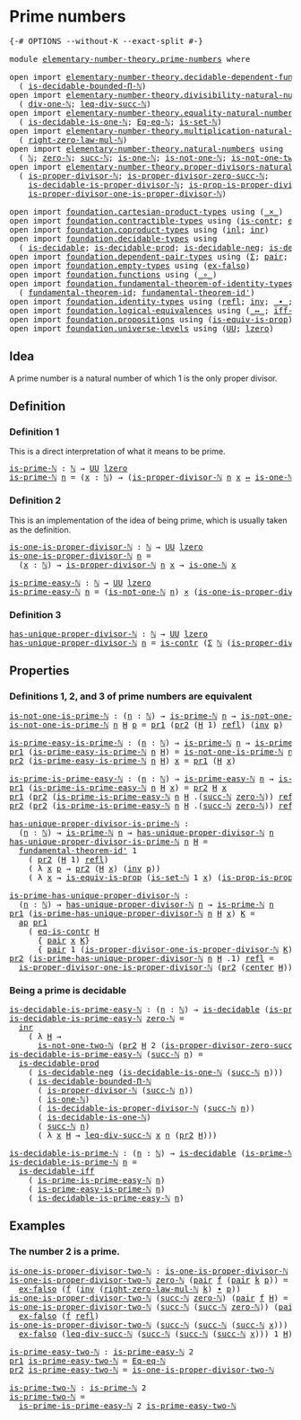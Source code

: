 # Prime numbers

<pre class="Agda"><a id="26" class="Symbol">{-#</a> <a id="30" class="Keyword">OPTIONS</a> <a id="38" class="Pragma">--without-K</a> <a id="50" class="Pragma">--exact-split</a> <a id="64" class="Symbol">#-}</a>

<a id="69" class="Keyword">module</a> <a id="76" href="elementary-number-theory.prime-numbers.html" class="Module">elementary-number-theory.prime-numbers</a> <a id="115" class="Keyword">where</a>

<a id="122" class="Keyword">open</a> <a id="127" class="Keyword">import</a> <a id="134" href="elementary-number-theory.decidable-dependent-function-types.html" class="Module">elementary-number-theory.decidable-dependent-function-types</a> <a id="194" class="Keyword">using</a>
  <a id="202" class="Symbol">(</a> <a id="204" href="elementary-number-theory.decidable-dependent-function-types.html#2229" class="Function">is-decidable-bounded-Π-ℕ</a><a id="228" class="Symbol">)</a>
<a id="230" class="Keyword">open</a> <a id="235" class="Keyword">import</a> <a id="242" href="elementary-number-theory.divisibility-natural-numbers.html" class="Module">elementary-number-theory.divisibility-natural-numbers</a> <a id="296" class="Keyword">using</a>
  <a id="304" class="Symbol">(</a> <a id="306" href="elementary-number-theory.divisibility-natural-numbers.html#2494" class="Function">div-one-ℕ</a><a id="315" class="Symbol">;</a> <a id="317" href="elementary-number-theory.divisibility-natural-numbers.html#7836" class="Function">leq-div-succ-ℕ</a><a id="331" class="Symbol">)</a>
<a id="333" class="Keyword">open</a> <a id="338" class="Keyword">import</a> <a id="345" href="elementary-number-theory.equality-natural-numbers.html" class="Module">elementary-number-theory.equality-natural-numbers</a> <a id="395" class="Keyword">using</a>
  <a id="403" class="Symbol">(</a> <a id="405" href="elementary-number-theory.equality-natural-numbers.html#3154" class="Function">is-decidable-is-one-ℕ</a><a id="426" class="Symbol">;</a> <a id="428" href="elementary-number-theory.equality-natural-numbers.html#1960" class="Function">Eq-eq-ℕ</a><a id="435" class="Symbol">;</a> <a id="437" href="elementary-number-theory.equality-natural-numbers.html#2180" class="Function">is-set-ℕ</a><a id="445" class="Symbol">)</a>
<a id="447" class="Keyword">open</a> <a id="452" class="Keyword">import</a> <a id="459" href="elementary-number-theory.multiplication-natural-numbers.html" class="Module">elementary-number-theory.multiplication-natural-numbers</a> <a id="515" class="Keyword">using</a>
  <a id="523" class="Symbol">(</a> <a id="525" href="elementary-number-theory.multiplication-natural-numbers.html#1733" class="Function">right-zero-law-mul-ℕ</a><a id="545" class="Symbol">)</a>
<a id="547" class="Keyword">open</a> <a id="552" class="Keyword">import</a> <a id="559" href="elementary-number-theory.natural-numbers.html" class="Module">elementary-number-theory.natural-numbers</a> <a id="600" class="Keyword">using</a>
  <a id="608" class="Symbol">(</a> <a id="610" href="elementary-number-theory.natural-numbers.html#1444" class="Datatype">ℕ</a><a id="611" class="Symbol">;</a> <a id="613" href="elementary-number-theory.natural-numbers.html#1465" class="InductiveConstructor">zero-ℕ</a><a id="619" class="Symbol">;</a> <a id="621" href="elementary-number-theory.natural-numbers.html#1478" class="InductiveConstructor">succ-ℕ</a><a id="627" class="Symbol">;</a> <a id="629" href="elementary-number-theory.natural-numbers.html#1988" class="Function">is-one-ℕ</a><a id="637" class="Symbol">;</a> <a id="639" href="elementary-number-theory.natural-numbers.html#2080" class="Function">is-not-one-ℕ</a><a id="651" class="Symbol">;</a> <a id="653" href="elementary-number-theory.natural-numbers.html#3695" class="Function">is-not-one-two-ℕ</a><a id="669" class="Symbol">)</a>
<a id="671" class="Keyword">open</a> <a id="676" class="Keyword">import</a> <a id="683" href="elementary-number-theory.proper-divisors-natural-numbers.html" class="Module">elementary-number-theory.proper-divisors-natural-numbers</a> <a id="740" class="Keyword">using</a>
  <a id="748" class="Symbol">(</a> <a id="750" href="elementary-number-theory.proper-divisors-natural-numbers.html#1474" class="Function">is-proper-divisor-ℕ</a><a id="769" class="Symbol">;</a> <a id="771" href="elementary-number-theory.proper-divisors-natural-numbers.html#1796" class="Function">is-proper-divisor-zero-succ-ℕ</a><a id="800" class="Symbol">;</a>
    <a id="806" href="elementary-number-theory.proper-divisors-natural-numbers.html#1563" class="Function">is-decidable-is-proper-divisor-ℕ</a><a id="838" class="Symbol">;</a> <a id="840" href="elementary-number-theory.proper-divisors-natural-numbers.html#2242" class="Function">is-prop-is-proper-divisor-ℕ</a><a id="867" class="Symbol">;</a>
    <a id="873" href="elementary-number-theory.proper-divisors-natural-numbers.html#2624" class="Function">is-proper-divisor-one-is-proper-divisor-ℕ</a><a id="914" class="Symbol">)</a>
    
<a id="921" class="Keyword">open</a> <a id="926" class="Keyword">import</a> <a id="933" href="foundation.cartesian-product-types.html" class="Module">foundation.cartesian-product-types</a> <a id="968" class="Keyword">using</a> <a id="974" class="Symbol">(</a><a id="975" href="foundation-core.cartesian-product-types.html#577" class="Function Operator">_×_</a><a id="978" class="Symbol">)</a>
<a id="980" class="Keyword">open</a> <a id="985" class="Keyword">import</a> <a id="992" href="foundation.contractible-types.html" class="Module">foundation.contractible-types</a> <a id="1022" class="Keyword">using</a> <a id="1028" class="Symbol">(</a><a id="1029" href="foundation-core.contractible-types.html#925" class="Function">is-contr</a><a id="1037" class="Symbol">;</a> <a id="1039" href="foundation-core.contractible-types.html#1232" class="Function">eq-is-contr</a><a id="1050" class="Symbol">;</a> <a id="1052" href="foundation-core.contractible-types.html#1018" class="Function">center</a><a id="1058" class="Symbol">)</a>
<a id="1060" class="Keyword">open</a> <a id="1065" class="Keyword">import</a> <a id="1072" href="foundation.coproduct-types.html" class="Module">foundation.coproduct-types</a> <a id="1099" class="Keyword">using</a> <a id="1105" class="Symbol">(</a><a id="1106" href="foundation.coproduct-types.html#1239" class="InductiveConstructor">inl</a><a id="1109" class="Symbol">;</a> <a id="1111" href="foundation.coproduct-types.html#1262" class="InductiveConstructor">inr</a><a id="1114" class="Symbol">)</a>
<a id="1116" class="Keyword">open</a> <a id="1121" class="Keyword">import</a> <a id="1128" href="foundation.decidable-types.html" class="Module">foundation.decidable-types</a> <a id="1155" class="Keyword">using</a>
  <a id="1163" class="Symbol">(</a> <a id="1165" href="foundation.decidable-types.html#1741" class="Function">is-decidable</a><a id="1177" class="Symbol">;</a> <a id="1179" href="foundation.decidable-types.html#3650" class="Function">is-decidable-prod</a><a id="1196" class="Symbol">;</a> <a id="1198" href="foundation.decidable-types.html#5067" class="Function">is-decidable-neg</a><a id="1214" class="Symbol">;</a> <a id="1216" href="foundation.decidable-types.html#5377" class="Function">is-decidable-iff</a><a id="1232" class="Symbol">)</a>
<a id="1234" class="Keyword">open</a> <a id="1239" class="Keyword">import</a> <a id="1246" href="foundation.dependent-pair-types.html" class="Module">foundation.dependent-pair-types</a> <a id="1278" class="Keyword">using</a> <a id="1284" class="Symbol">(</a><a id="1285" href="foundation-core.dependent-pair-types.html#502" class="Record">Σ</a><a id="1286" class="Symbol">;</a> <a id="1288" href="foundation-core.dependent-pair-types.html#575" class="InductiveConstructor">pair</a><a id="1292" class="Symbol">;</a> <a id="1294" href="foundation-core.dependent-pair-types.html#592" class="Field">pr1</a><a id="1297" class="Symbol">;</a> <a id="1299" href="foundation-core.dependent-pair-types.html#604" class="Field">pr2</a><a id="1302" class="Symbol">)</a>
<a id="1304" class="Keyword">open</a> <a id="1309" class="Keyword">import</a> <a id="1316" href="foundation.empty-types.html" class="Module">foundation.empty-types</a> <a id="1339" class="Keyword">using</a> <a id="1345" class="Symbol">(</a><a id="1346" href="foundation-core.empty-types.html#1147" class="Function">ex-falso</a><a id="1354" class="Symbol">)</a>
<a id="1356" class="Keyword">open</a> <a id="1361" class="Keyword">import</a> <a id="1368" href="foundation.functions.html" class="Module">foundation.functions</a> <a id="1389" class="Keyword">using</a> <a id="1395" class="Symbol">(</a><a id="1396" href="foundation-core.functions.html#407" class="Function Operator">_∘_</a><a id="1399" class="Symbol">)</a>
<a id="1401" class="Keyword">open</a> <a id="1406" class="Keyword">import</a> <a id="1413" href="foundation.fundamental-theorem-of-identity-types.html" class="Module">foundation.fundamental-theorem-of-identity-types</a> <a id="1462" class="Keyword">using</a>
  <a id="1470" class="Symbol">(</a> <a id="1472" href="foundation-core.fundamental-theorem-of-identity-types.html#1888" class="Function">fundamental-theorem-id</a><a id="1494" class="Symbol">;</a> <a id="1496" href="foundation-core.fundamental-theorem-of-identity-types.html#2160" class="Function">fundamental-theorem-id&#39;</a><a id="1519" class="Symbol">)</a>
<a id="1521" class="Keyword">open</a> <a id="1526" class="Keyword">import</a> <a id="1533" href="foundation.identity-types.html" class="Module">foundation.identity-types</a> <a id="1559" class="Keyword">using</a> <a id="1565" class="Symbol">(</a><a id="1566" href="foundation-core.identity-types.html#694" class="InductiveConstructor">refl</a><a id="1570" class="Symbol">;</a> <a id="1572" href="foundation-core.identity-types.html#1552" class="Function">inv</a><a id="1575" class="Symbol">;</a> <a id="1577" href="foundation-core.identity-types.html#1239" class="Function Operator">_∙_</a><a id="1580" class="Symbol">;</a> <a id="1582" href="foundation-core.identity-types.html#2853" class="Function">ap</a><a id="1584" class="Symbol">)</a>
<a id="1586" class="Keyword">open</a> <a id="1591" class="Keyword">import</a> <a id="1598" href="foundation.logical-equivalences.html" class="Module">foundation.logical-equivalences</a> <a id="1630" class="Keyword">using</a> <a id="1636" class="Symbol">(</a><a id="1637" href="foundation-core.logical-equivalences.html#886" class="Function Operator">_↔_</a><a id="1640" class="Symbol">;</a> <a id="1642" href="foundation-core.logical-equivalences.html#1814" class="Function">iff-equiv</a><a id="1651" class="Symbol">)</a>
<a id="1653" class="Keyword">open</a> <a id="1658" class="Keyword">import</a> <a id="1665" href="foundation.propositions.html" class="Module">foundation.propositions</a> <a id="1689" class="Keyword">using</a> <a id="1695" class="Symbol">(</a><a id="1696" href="foundation-core.propositions.html#3624" class="Function">is-equiv-is-prop</a><a id="1712" class="Symbol">)</a>
<a id="1714" class="Keyword">open</a> <a id="1719" class="Keyword">import</a> <a id="1726" href="foundation.universe-levels.html" class="Module">foundation.universe-levels</a> <a id="1753" class="Keyword">using</a> <a id="1759" class="Symbol">(</a><a id="1760" href="foundation-core.universe-levels.html#222" class="Primitive">UU</a><a id="1762" class="Symbol">;</a> <a id="1764" href="Agda.Primitive.html#764" class="Primitive">lzero</a><a id="1769" class="Symbol">)</a>
</pre>
## Idea

A prime number is a natural number of which 1 is the only proper divisor.

## Definition

### Definition 1

This is a direct interpretation of what it means to be prime.

<pre class="Agda"><a id="is-prime-ℕ"></a><a id="1964" href="elementary-number-theory.prime-numbers.html#1964" class="Function">is-prime-ℕ</a> <a id="1975" class="Symbol">:</a> <a id="1977" href="elementary-number-theory.natural-numbers.html#1444" class="Datatype">ℕ</a> <a id="1979" class="Symbol">→</a> <a id="1981" href="foundation-core.universe-levels.html#222" class="Primitive">UU</a> <a id="1984" href="Agda.Primitive.html#764" class="Primitive">lzero</a>
<a id="1990" href="elementary-number-theory.prime-numbers.html#1964" class="Function">is-prime-ℕ</a> <a id="2001" href="elementary-number-theory.prime-numbers.html#2001" class="Bound">n</a> <a id="2003" class="Symbol">=</a> <a id="2005" class="Symbol">(</a><a id="2006" href="elementary-number-theory.prime-numbers.html#2006" class="Bound">x</a> <a id="2008" class="Symbol">:</a> <a id="2010" href="elementary-number-theory.natural-numbers.html#1444" class="Datatype">ℕ</a><a id="2011" class="Symbol">)</a> <a id="2013" class="Symbol">→</a> <a id="2015" class="Symbol">(</a><a id="2016" href="elementary-number-theory.proper-divisors-natural-numbers.html#1474" class="Function">is-proper-divisor-ℕ</a> <a id="2036" href="elementary-number-theory.prime-numbers.html#2001" class="Bound">n</a> <a id="2038" href="elementary-number-theory.prime-numbers.html#2006" class="Bound">x</a> <a id="2040" href="foundation-core.logical-equivalences.html#886" class="Function Operator">↔</a> <a id="2042" href="elementary-number-theory.natural-numbers.html#1988" class="Function">is-one-ℕ</a> <a id="2051" href="elementary-number-theory.prime-numbers.html#2006" class="Bound">x</a><a id="2052" class="Symbol">)</a>
</pre>
### Definition 2

This is an implementation of the idea of being prime, which is usually taken as the definition.

<pre class="Agda"><a id="is-one-is-proper-divisor-ℕ"></a><a id="2182" href="elementary-number-theory.prime-numbers.html#2182" class="Function">is-one-is-proper-divisor-ℕ</a> <a id="2209" class="Symbol">:</a> <a id="2211" href="elementary-number-theory.natural-numbers.html#1444" class="Datatype">ℕ</a> <a id="2213" class="Symbol">→</a> <a id="2215" href="foundation-core.universe-levels.html#222" class="Primitive">UU</a> <a id="2218" href="Agda.Primitive.html#764" class="Primitive">lzero</a>
<a id="2224" href="elementary-number-theory.prime-numbers.html#2182" class="Function">is-one-is-proper-divisor-ℕ</a> <a id="2251" href="elementary-number-theory.prime-numbers.html#2251" class="Bound">n</a> <a id="2253" class="Symbol">=</a>
  <a id="2257" class="Symbol">(</a><a id="2258" href="elementary-number-theory.prime-numbers.html#2258" class="Bound">x</a> <a id="2260" class="Symbol">:</a> <a id="2262" href="elementary-number-theory.natural-numbers.html#1444" class="Datatype">ℕ</a><a id="2263" class="Symbol">)</a> <a id="2265" class="Symbol">→</a> <a id="2267" href="elementary-number-theory.proper-divisors-natural-numbers.html#1474" class="Function">is-proper-divisor-ℕ</a> <a id="2287" href="elementary-number-theory.prime-numbers.html#2251" class="Bound">n</a> <a id="2289" href="elementary-number-theory.prime-numbers.html#2258" class="Bound">x</a> <a id="2291" class="Symbol">→</a> <a id="2293" href="elementary-number-theory.natural-numbers.html#1988" class="Function">is-one-ℕ</a> <a id="2302" href="elementary-number-theory.prime-numbers.html#2258" class="Bound">x</a>

<a id="is-prime-easy-ℕ"></a><a id="2305" href="elementary-number-theory.prime-numbers.html#2305" class="Function">is-prime-easy-ℕ</a> <a id="2321" class="Symbol">:</a> <a id="2323" href="elementary-number-theory.natural-numbers.html#1444" class="Datatype">ℕ</a> <a id="2325" class="Symbol">→</a> <a id="2327" href="foundation-core.universe-levels.html#222" class="Primitive">UU</a> <a id="2330" href="Agda.Primitive.html#764" class="Primitive">lzero</a>
<a id="2336" href="elementary-number-theory.prime-numbers.html#2305" class="Function">is-prime-easy-ℕ</a> <a id="2352" href="elementary-number-theory.prime-numbers.html#2352" class="Bound">n</a> <a id="2354" class="Symbol">=</a> <a id="2356" class="Symbol">(</a><a id="2357" href="elementary-number-theory.natural-numbers.html#2080" class="Function">is-not-one-ℕ</a> <a id="2370" href="elementary-number-theory.prime-numbers.html#2352" class="Bound">n</a><a id="2371" class="Symbol">)</a> <a id="2373" href="foundation-core.cartesian-product-types.html#577" class="Function Operator">×</a> <a id="2375" class="Symbol">(</a><a id="2376" href="elementary-number-theory.prime-numbers.html#2182" class="Function">is-one-is-proper-divisor-ℕ</a> <a id="2403" href="elementary-number-theory.prime-numbers.html#2352" class="Bound">n</a><a id="2404" class="Symbol">)</a>
</pre>
### Definition 3

<pre class="Agda"><a id="has-unique-proper-divisor-ℕ"></a><a id="2437" href="elementary-number-theory.prime-numbers.html#2437" class="Function">has-unique-proper-divisor-ℕ</a> <a id="2465" class="Symbol">:</a> <a id="2467" href="elementary-number-theory.natural-numbers.html#1444" class="Datatype">ℕ</a> <a id="2469" class="Symbol">→</a> <a id="2471" href="foundation-core.universe-levels.html#222" class="Primitive">UU</a> <a id="2474" href="Agda.Primitive.html#764" class="Primitive">lzero</a>
<a id="2480" href="elementary-number-theory.prime-numbers.html#2437" class="Function">has-unique-proper-divisor-ℕ</a> <a id="2508" href="elementary-number-theory.prime-numbers.html#2508" class="Bound">n</a> <a id="2510" class="Symbol">=</a> <a id="2512" href="foundation-core.contractible-types.html#925" class="Function">is-contr</a> <a id="2521" class="Symbol">(</a><a id="2522" href="foundation-core.dependent-pair-types.html#502" class="Record">Σ</a> <a id="2524" href="elementary-number-theory.natural-numbers.html#1444" class="Datatype">ℕ</a> <a id="2526" class="Symbol">(</a><a id="2527" href="elementary-number-theory.proper-divisors-natural-numbers.html#1474" class="Function">is-proper-divisor-ℕ</a> <a id="2547" href="elementary-number-theory.prime-numbers.html#2508" class="Bound">n</a><a id="2548" class="Symbol">))</a>
</pre>
## Properties

### Definitions 1, 2, and 3 of prime numbers are equivalent

<pre class="Agda"><a id="is-not-one-is-prime-ℕ"></a><a id="2640" href="elementary-number-theory.prime-numbers.html#2640" class="Function">is-not-one-is-prime-ℕ</a> <a id="2662" class="Symbol">:</a> <a id="2664" class="Symbol">(</a><a id="2665" href="elementary-number-theory.prime-numbers.html#2665" class="Bound">n</a> <a id="2667" class="Symbol">:</a> <a id="2669" href="elementary-number-theory.natural-numbers.html#1444" class="Datatype">ℕ</a><a id="2670" class="Symbol">)</a> <a id="2672" class="Symbol">→</a> <a id="2674" href="elementary-number-theory.prime-numbers.html#1964" class="Function">is-prime-ℕ</a> <a id="2685" href="elementary-number-theory.prime-numbers.html#2665" class="Bound">n</a> <a id="2687" class="Symbol">→</a> <a id="2689" href="elementary-number-theory.natural-numbers.html#2080" class="Function">is-not-one-ℕ</a> <a id="2702" href="elementary-number-theory.prime-numbers.html#2665" class="Bound">n</a>
<a id="2704" href="elementary-number-theory.prime-numbers.html#2640" class="Function">is-not-one-is-prime-ℕ</a> <a id="2726" href="elementary-number-theory.prime-numbers.html#2726" class="Bound">n</a> <a id="2728" href="elementary-number-theory.prime-numbers.html#2728" class="Bound">H</a> <a id="2730" href="elementary-number-theory.prime-numbers.html#2730" class="Bound">p</a> <a id="2732" class="Symbol">=</a> <a id="2734" href="foundation-core.dependent-pair-types.html#592" class="Field">pr1</a> <a id="2738" class="Symbol">(</a><a id="2739" href="foundation-core.dependent-pair-types.html#604" class="Field">pr2</a> <a id="2743" class="Symbol">(</a><a id="2744" href="elementary-number-theory.prime-numbers.html#2728" class="Bound">H</a> <a id="2746" class="Number">1</a><a id="2747" class="Symbol">)</a> <a id="2749" href="foundation-core.identity-types.html#694" class="InductiveConstructor">refl</a><a id="2753" class="Symbol">)</a> <a id="2755" class="Symbol">(</a><a id="2756" href="foundation-core.identity-types.html#1552" class="Function">inv</a> <a id="2760" href="elementary-number-theory.prime-numbers.html#2730" class="Bound">p</a><a id="2761" class="Symbol">)</a>

<a id="is-prime-easy-is-prime-ℕ"></a><a id="2764" href="elementary-number-theory.prime-numbers.html#2764" class="Function">is-prime-easy-is-prime-ℕ</a> <a id="2789" class="Symbol">:</a> <a id="2791" class="Symbol">(</a><a id="2792" href="elementary-number-theory.prime-numbers.html#2792" class="Bound">n</a> <a id="2794" class="Symbol">:</a> <a id="2796" href="elementary-number-theory.natural-numbers.html#1444" class="Datatype">ℕ</a><a id="2797" class="Symbol">)</a> <a id="2799" class="Symbol">→</a> <a id="2801" href="elementary-number-theory.prime-numbers.html#1964" class="Function">is-prime-ℕ</a> <a id="2812" href="elementary-number-theory.prime-numbers.html#2792" class="Bound">n</a> <a id="2814" class="Symbol">→</a> <a id="2816" href="elementary-number-theory.prime-numbers.html#2305" class="Function">is-prime-easy-ℕ</a> <a id="2832" href="elementary-number-theory.prime-numbers.html#2792" class="Bound">n</a>
<a id="2834" href="foundation-core.dependent-pair-types.html#592" class="Field">pr1</a> <a id="2838" class="Symbol">(</a><a id="2839" href="elementary-number-theory.prime-numbers.html#2764" class="Function">is-prime-easy-is-prime-ℕ</a> <a id="2864" href="elementary-number-theory.prime-numbers.html#2864" class="Bound">n</a> <a id="2866" href="elementary-number-theory.prime-numbers.html#2866" class="Bound">H</a><a id="2867" class="Symbol">)</a> <a id="2869" class="Symbol">=</a> <a id="2871" href="elementary-number-theory.prime-numbers.html#2640" class="Function">is-not-one-is-prime-ℕ</a> <a id="2893" href="elementary-number-theory.prime-numbers.html#2864" class="Bound">n</a> <a id="2895" href="elementary-number-theory.prime-numbers.html#2866" class="Bound">H</a>
<a id="2897" href="foundation-core.dependent-pair-types.html#604" class="Field">pr2</a> <a id="2901" class="Symbol">(</a><a id="2902" href="elementary-number-theory.prime-numbers.html#2764" class="Function">is-prime-easy-is-prime-ℕ</a> <a id="2927" href="elementary-number-theory.prime-numbers.html#2927" class="Bound">n</a> <a id="2929" href="elementary-number-theory.prime-numbers.html#2929" class="Bound">H</a><a id="2930" class="Symbol">)</a> <a id="2932" href="elementary-number-theory.prime-numbers.html#2932" class="Bound">x</a> <a id="2934" class="Symbol">=</a> <a id="2936" href="foundation-core.dependent-pair-types.html#592" class="Field">pr1</a> <a id="2940" class="Symbol">(</a><a id="2941" href="elementary-number-theory.prime-numbers.html#2929" class="Bound">H</a> <a id="2943" href="elementary-number-theory.prime-numbers.html#2932" class="Bound">x</a><a id="2944" class="Symbol">)</a>

<a id="is-prime-is-prime-easy-ℕ"></a><a id="2947" href="elementary-number-theory.prime-numbers.html#2947" class="Function">is-prime-is-prime-easy-ℕ</a> <a id="2972" class="Symbol">:</a> <a id="2974" class="Symbol">(</a><a id="2975" href="elementary-number-theory.prime-numbers.html#2975" class="Bound">n</a> <a id="2977" class="Symbol">:</a> <a id="2979" href="elementary-number-theory.natural-numbers.html#1444" class="Datatype">ℕ</a><a id="2980" class="Symbol">)</a> <a id="2982" class="Symbol">→</a> <a id="2984" href="elementary-number-theory.prime-numbers.html#2305" class="Function">is-prime-easy-ℕ</a> <a id="3000" href="elementary-number-theory.prime-numbers.html#2975" class="Bound">n</a> <a id="3002" class="Symbol">→</a> <a id="3004" href="elementary-number-theory.prime-numbers.html#1964" class="Function">is-prime-ℕ</a> <a id="3015" href="elementary-number-theory.prime-numbers.html#2975" class="Bound">n</a>
<a id="3017" href="foundation-core.dependent-pair-types.html#592" class="Field">pr1</a> <a id="3021" class="Symbol">(</a><a id="3022" href="elementary-number-theory.prime-numbers.html#2947" class="Function">is-prime-is-prime-easy-ℕ</a> <a id="3047" href="elementary-number-theory.prime-numbers.html#3047" class="Bound">n</a> <a id="3049" href="elementary-number-theory.prime-numbers.html#3049" class="Bound">H</a> <a id="3051" href="elementary-number-theory.prime-numbers.html#3051" class="Bound">x</a><a id="3052" class="Symbol">)</a> <a id="3054" class="Symbol">=</a> <a id="3056" href="foundation-core.dependent-pair-types.html#604" class="Field">pr2</a> <a id="3060" href="elementary-number-theory.prime-numbers.html#3049" class="Bound">H</a> <a id="3062" href="elementary-number-theory.prime-numbers.html#3051" class="Bound">x</a>
<a id="3064" href="foundation-core.dependent-pair-types.html#592" class="Field">pr1</a> <a id="3068" class="Symbol">(</a><a id="3069" href="foundation-core.dependent-pair-types.html#604" class="Field">pr2</a> <a id="3073" class="Symbol">(</a><a id="3074" href="elementary-number-theory.prime-numbers.html#2947" class="Function">is-prime-is-prime-easy-ℕ</a> <a id="3099" href="elementary-number-theory.prime-numbers.html#3099" class="Bound">n</a> <a id="3101" href="elementary-number-theory.prime-numbers.html#3101" class="Bound">H</a> <a id="3103" class="DottedPattern Symbol">.(</a><a id="3105" href="elementary-number-theory.natural-numbers.html#1478" class="DottedPattern InductiveConstructor">succ-ℕ</a> <a id="3112" href="elementary-number-theory.natural-numbers.html#1465" class="DottedPattern InductiveConstructor">zero-ℕ</a><a id="3118" class="DottedPattern Symbol">)</a><a id="3119" class="Symbol">)</a> <a id="3121" href="foundation-core.identity-types.html#694" class="InductiveConstructor">refl</a><a id="3125" class="Symbol">)</a> <a id="3127" href="elementary-number-theory.prime-numbers.html#3127" class="Bound">q</a> <a id="3129" class="Symbol">=</a> <a id="3131" href="foundation-core.dependent-pair-types.html#592" class="Field">pr1</a> <a id="3135" href="elementary-number-theory.prime-numbers.html#3101" class="Bound">H</a> <a id="3137" class="Symbol">(</a><a id="3138" href="foundation-core.identity-types.html#1552" class="Function">inv</a> <a id="3142" href="elementary-number-theory.prime-numbers.html#3127" class="Bound">q</a><a id="3143" class="Symbol">)</a>
<a id="3145" href="foundation-core.dependent-pair-types.html#604" class="Field">pr2</a> <a id="3149" class="Symbol">(</a><a id="3150" href="foundation-core.dependent-pair-types.html#604" class="Field">pr2</a> <a id="3154" class="Symbol">(</a><a id="3155" href="elementary-number-theory.prime-numbers.html#2947" class="Function">is-prime-is-prime-easy-ℕ</a> <a id="3180" href="elementary-number-theory.prime-numbers.html#3180" class="Bound">n</a> <a id="3182" href="elementary-number-theory.prime-numbers.html#3182" class="Bound">H</a> <a id="3184" class="DottedPattern Symbol">.(</a><a id="3186" href="elementary-number-theory.natural-numbers.html#1478" class="DottedPattern InductiveConstructor">succ-ℕ</a> <a id="3193" href="elementary-number-theory.natural-numbers.html#1465" class="DottedPattern InductiveConstructor">zero-ℕ</a><a id="3199" class="DottedPattern Symbol">)</a><a id="3200" class="Symbol">)</a> <a id="3202" href="foundation-core.identity-types.html#694" class="InductiveConstructor">refl</a><a id="3206" class="Symbol">)</a> <a id="3208" class="Symbol">=</a> <a id="3210" href="elementary-number-theory.divisibility-natural-numbers.html#2494" class="Function">div-one-ℕ</a> <a id="3220" href="elementary-number-theory.prime-numbers.html#3180" class="Bound">n</a>

<a id="has-unique-proper-divisor-is-prime-ℕ"></a><a id="3223" href="elementary-number-theory.prime-numbers.html#3223" class="Function">has-unique-proper-divisor-is-prime-ℕ</a> <a id="3260" class="Symbol">:</a>
  <a id="3264" class="Symbol">(</a><a id="3265" href="elementary-number-theory.prime-numbers.html#3265" class="Bound">n</a> <a id="3267" class="Symbol">:</a> <a id="3269" href="elementary-number-theory.natural-numbers.html#1444" class="Datatype">ℕ</a><a id="3270" class="Symbol">)</a> <a id="3272" class="Symbol">→</a> <a id="3274" href="elementary-number-theory.prime-numbers.html#1964" class="Function">is-prime-ℕ</a> <a id="3285" href="elementary-number-theory.prime-numbers.html#3265" class="Bound">n</a> <a id="3287" class="Symbol">→</a> <a id="3289" href="elementary-number-theory.prime-numbers.html#2437" class="Function">has-unique-proper-divisor-ℕ</a> <a id="3317" href="elementary-number-theory.prime-numbers.html#3265" class="Bound">n</a>
<a id="3319" href="elementary-number-theory.prime-numbers.html#3223" class="Function">has-unique-proper-divisor-is-prime-ℕ</a> <a id="3356" href="elementary-number-theory.prime-numbers.html#3356" class="Bound">n</a> <a id="3358" href="elementary-number-theory.prime-numbers.html#3358" class="Bound">H</a> <a id="3360" class="Symbol">=</a>
  <a id="3364" href="foundation-core.fundamental-theorem-of-identity-types.html#2160" class="Function">fundamental-theorem-id&#39;</a> <a id="3388" class="Number">1</a>
    <a id="3394" class="Symbol">(</a> <a id="3396" href="foundation-core.dependent-pair-types.html#604" class="Field">pr2</a> <a id="3400" class="Symbol">(</a><a id="3401" href="elementary-number-theory.prime-numbers.html#3358" class="Bound">H</a> <a id="3403" class="Number">1</a><a id="3404" class="Symbol">)</a> <a id="3406" href="foundation-core.identity-types.html#694" class="InductiveConstructor">refl</a><a id="3410" class="Symbol">)</a>
    <a id="3416" class="Symbol">(</a> <a id="3418" class="Symbol">λ</a> <a id="3420" href="elementary-number-theory.prime-numbers.html#3420" class="Bound">x</a> <a id="3422" href="elementary-number-theory.prime-numbers.html#3422" class="Bound">p</a> <a id="3424" class="Symbol">→</a> <a id="3426" href="foundation-core.dependent-pair-types.html#604" class="Field">pr2</a> <a id="3430" class="Symbol">(</a><a id="3431" href="elementary-number-theory.prime-numbers.html#3358" class="Bound">H</a> <a id="3433" href="elementary-number-theory.prime-numbers.html#3420" class="Bound">x</a><a id="3434" class="Symbol">)</a> <a id="3436" class="Symbol">(</a><a id="3437" href="foundation-core.identity-types.html#1552" class="Function">inv</a> <a id="3441" href="elementary-number-theory.prime-numbers.html#3422" class="Bound">p</a><a id="3442" class="Symbol">))</a>
    <a id="3449" class="Symbol">(</a> <a id="3451" class="Symbol">λ</a> <a id="3453" href="elementary-number-theory.prime-numbers.html#3453" class="Bound">x</a> <a id="3455" class="Symbol">→</a> <a id="3457" href="foundation-core.propositions.html#3624" class="Function">is-equiv-is-prop</a> <a id="3474" class="Symbol">(</a><a id="3475" href="elementary-number-theory.equality-natural-numbers.html#2180" class="Function">is-set-ℕ</a> <a id="3484" class="Number">1</a> <a id="3486" href="elementary-number-theory.prime-numbers.html#3453" class="Bound">x</a><a id="3487" class="Symbol">)</a> <a id="3489" class="Symbol">(</a><a id="3490" href="elementary-number-theory.proper-divisors-natural-numbers.html#2242" class="Function">is-prop-is-proper-divisor-ℕ</a> <a id="3518" href="elementary-number-theory.prime-numbers.html#3356" class="Bound">n</a> <a id="3520" href="elementary-number-theory.prime-numbers.html#3453" class="Bound">x</a><a id="3521" class="Symbol">)</a> <a id="3523" class="Symbol">(λ</a> <a id="3526" href="elementary-number-theory.prime-numbers.html#3526" class="Bound">p</a> <a id="3528" class="Symbol">→</a> <a id="3530" href="foundation-core.identity-types.html#1552" class="Function">inv</a> <a id="3534" class="Symbol">(</a><a id="3535" href="foundation-core.dependent-pair-types.html#592" class="Field">pr1</a> <a id="3539" class="Symbol">(</a><a id="3540" href="elementary-number-theory.prime-numbers.html#3358" class="Bound">H</a> <a id="3542" href="elementary-number-theory.prime-numbers.html#3453" class="Bound">x</a><a id="3543" class="Symbol">)</a> <a id="3545" href="elementary-number-theory.prime-numbers.html#3526" class="Bound">p</a><a id="3546" class="Symbol">)))</a>

<a id="is-prime-has-unique-proper-divisor-ℕ"></a><a id="3551" href="elementary-number-theory.prime-numbers.html#3551" class="Function">is-prime-has-unique-proper-divisor-ℕ</a> <a id="3588" class="Symbol">:</a>
  <a id="3592" class="Symbol">(</a><a id="3593" href="elementary-number-theory.prime-numbers.html#3593" class="Bound">n</a> <a id="3595" class="Symbol">:</a> <a id="3597" href="elementary-number-theory.natural-numbers.html#1444" class="Datatype">ℕ</a><a id="3598" class="Symbol">)</a> <a id="3600" class="Symbol">→</a> <a id="3602" href="elementary-number-theory.prime-numbers.html#2437" class="Function">has-unique-proper-divisor-ℕ</a> <a id="3630" href="elementary-number-theory.prime-numbers.html#3593" class="Bound">n</a> <a id="3632" class="Symbol">→</a> <a id="3634" href="elementary-number-theory.prime-numbers.html#1964" class="Function">is-prime-ℕ</a> <a id="3645" href="elementary-number-theory.prime-numbers.html#3593" class="Bound">n</a>
<a id="3647" href="foundation-core.dependent-pair-types.html#592" class="Field">pr1</a> <a id="3651" class="Symbol">(</a><a id="3652" href="elementary-number-theory.prime-numbers.html#3551" class="Function">is-prime-has-unique-proper-divisor-ℕ</a> <a id="3689" href="elementary-number-theory.prime-numbers.html#3689" class="Bound">n</a> <a id="3691" href="elementary-number-theory.prime-numbers.html#3691" class="Bound">H</a> <a id="3693" href="elementary-number-theory.prime-numbers.html#3693" class="Bound">x</a><a id="3694" class="Symbol">)</a> <a id="3696" href="elementary-number-theory.prime-numbers.html#3696" class="Bound">K</a> <a id="3698" class="Symbol">=</a>
  <a id="3702" href="foundation-core.identity-types.html#2853" class="Function">ap</a> <a id="3705" href="foundation-core.dependent-pair-types.html#592" class="Field">pr1</a>
    <a id="3713" class="Symbol">(</a> <a id="3715" href="foundation-core.contractible-types.html#1232" class="Function">eq-is-contr</a> <a id="3727" href="elementary-number-theory.prime-numbers.html#3691" class="Bound">H</a>
      <a id="3735" class="Symbol">{</a> <a id="3737" href="foundation-core.dependent-pair-types.html#575" class="InductiveConstructor">pair</a> <a id="3742" href="elementary-number-theory.prime-numbers.html#3693" class="Bound">x</a> <a id="3744" href="elementary-number-theory.prime-numbers.html#3696" class="Bound">K</a><a id="3745" class="Symbol">}</a>
      <a id="3753" class="Symbol">{</a> <a id="3755" href="foundation-core.dependent-pair-types.html#575" class="InductiveConstructor">pair</a> <a id="3760" class="Number">1</a> <a id="3762" class="Symbol">(</a><a id="3763" href="elementary-number-theory.proper-divisors-natural-numbers.html#2624" class="Function">is-proper-divisor-one-is-proper-divisor-ℕ</a> <a id="3805" href="elementary-number-theory.prime-numbers.html#3696" class="Bound">K</a><a id="3806" class="Symbol">)})</a>
<a id="3810" href="foundation-core.dependent-pair-types.html#604" class="Field">pr2</a> <a id="3814" class="Symbol">(</a><a id="3815" href="elementary-number-theory.prime-numbers.html#3551" class="Function">is-prime-has-unique-proper-divisor-ℕ</a> <a id="3852" href="elementary-number-theory.prime-numbers.html#3852" class="Bound">n</a> <a id="3854" href="elementary-number-theory.prime-numbers.html#3854" class="Bound">H</a> <a id="3856" class="DottedPattern Symbol">.</a><a id="3857" class="DottedPattern Number">1</a><a id="3858" class="Symbol">)</a> <a id="3860" href="foundation-core.identity-types.html#694" class="InductiveConstructor">refl</a> <a id="3865" class="Symbol">=</a>
  <a id="3869" href="elementary-number-theory.proper-divisors-natural-numbers.html#2624" class="Function">is-proper-divisor-one-is-proper-divisor-ℕ</a> <a id="3911" class="Symbol">(</a><a id="3912" href="foundation-core.dependent-pair-types.html#604" class="Field">pr2</a> <a id="3916" class="Symbol">(</a><a id="3917" href="foundation-core.contractible-types.html#1018" class="Function">center</a> <a id="3924" href="elementary-number-theory.prime-numbers.html#3854" class="Bound">H</a><a id="3925" class="Symbol">))</a>
</pre>
### Being a prime is decidable

<pre class="Agda"><a id="is-decidable-is-prime-easy-ℕ"></a><a id="3973" href="elementary-number-theory.prime-numbers.html#3973" class="Function">is-decidable-is-prime-easy-ℕ</a> <a id="4002" class="Symbol">:</a> <a id="4004" class="Symbol">(</a><a id="4005" href="elementary-number-theory.prime-numbers.html#4005" class="Bound">n</a> <a id="4007" class="Symbol">:</a> <a id="4009" href="elementary-number-theory.natural-numbers.html#1444" class="Datatype">ℕ</a><a id="4010" class="Symbol">)</a> <a id="4012" class="Symbol">→</a> <a id="4014" href="foundation.decidable-types.html#1741" class="Function">is-decidable</a> <a id="4027" class="Symbol">(</a><a id="4028" href="elementary-number-theory.prime-numbers.html#2305" class="Function">is-prime-easy-ℕ</a> <a id="4044" href="elementary-number-theory.prime-numbers.html#4005" class="Bound">n</a><a id="4045" class="Symbol">)</a>
<a id="4047" href="elementary-number-theory.prime-numbers.html#3973" class="Function">is-decidable-is-prime-easy-ℕ</a> <a id="4076" href="elementary-number-theory.natural-numbers.html#1465" class="InductiveConstructor">zero-ℕ</a> <a id="4083" class="Symbol">=</a>
  <a id="4087" href="foundation.coproduct-types.html#1262" class="InductiveConstructor">inr</a>
    <a id="4095" class="Symbol">(</a> <a id="4097" class="Symbol">λ</a> <a id="4099" href="elementary-number-theory.prime-numbers.html#4099" class="Bound">H</a> <a id="4101" class="Symbol">→</a>
      <a id="4109" href="elementary-number-theory.natural-numbers.html#3695" class="Function">is-not-one-two-ℕ</a> <a id="4126" class="Symbol">(</a><a id="4127" href="foundation-core.dependent-pair-types.html#604" class="Field">pr2</a> <a id="4131" href="elementary-number-theory.prime-numbers.html#4099" class="Bound">H</a> <a id="4133" class="Number">2</a> <a id="4135" class="Symbol">(</a><a id="4136" href="elementary-number-theory.proper-divisors-natural-numbers.html#1796" class="Function">is-proper-divisor-zero-succ-ℕ</a> <a id="4166" class="Number">1</a><a id="4167" class="Symbol">)))</a>
<a id="4171" href="elementary-number-theory.prime-numbers.html#3973" class="Function">is-decidable-is-prime-easy-ℕ</a> <a id="4200" class="Symbol">(</a><a id="4201" href="elementary-number-theory.natural-numbers.html#1478" class="InductiveConstructor">succ-ℕ</a> <a id="4208" href="elementary-number-theory.prime-numbers.html#4208" class="Bound">n</a><a id="4209" class="Symbol">)</a> <a id="4211" class="Symbol">=</a>
  <a id="4215" href="foundation.decidable-types.html#3650" class="Function">is-decidable-prod</a>
    <a id="4237" class="Symbol">(</a> <a id="4239" href="foundation.decidable-types.html#5067" class="Function">is-decidable-neg</a> <a id="4256" class="Symbol">(</a><a id="4257" href="elementary-number-theory.equality-natural-numbers.html#3154" class="Function">is-decidable-is-one-ℕ</a> <a id="4279" class="Symbol">(</a><a id="4280" href="elementary-number-theory.natural-numbers.html#1478" class="InductiveConstructor">succ-ℕ</a> <a id="4287" href="elementary-number-theory.prime-numbers.html#4208" class="Bound">n</a><a id="4288" class="Symbol">)))</a>
    <a id="4296" class="Symbol">(</a> <a id="4298" href="elementary-number-theory.decidable-dependent-function-types.html#2229" class="Function">is-decidable-bounded-Π-ℕ</a>
      <a id="4329" class="Symbol">(</a> <a id="4331" href="elementary-number-theory.proper-divisors-natural-numbers.html#1474" class="Function">is-proper-divisor-ℕ</a> <a id="4351" class="Symbol">(</a><a id="4352" href="elementary-number-theory.natural-numbers.html#1478" class="InductiveConstructor">succ-ℕ</a> <a id="4359" href="elementary-number-theory.prime-numbers.html#4208" class="Bound">n</a><a id="4360" class="Symbol">))</a>
      <a id="4369" class="Symbol">(</a> <a id="4371" href="elementary-number-theory.natural-numbers.html#1988" class="Function">is-one-ℕ</a><a id="4379" class="Symbol">)</a>
      <a id="4387" class="Symbol">(</a> <a id="4389" href="elementary-number-theory.proper-divisors-natural-numbers.html#1563" class="Function">is-decidable-is-proper-divisor-ℕ</a> <a id="4422" class="Symbol">(</a><a id="4423" href="elementary-number-theory.natural-numbers.html#1478" class="InductiveConstructor">succ-ℕ</a> <a id="4430" href="elementary-number-theory.prime-numbers.html#4208" class="Bound">n</a><a id="4431" class="Symbol">))</a>
      <a id="4440" class="Symbol">(</a> <a id="4442" href="elementary-number-theory.equality-natural-numbers.html#3154" class="Function">is-decidable-is-one-ℕ</a><a id="4463" class="Symbol">)</a>
      <a id="4471" class="Symbol">(</a> <a id="4473" href="elementary-number-theory.natural-numbers.html#1478" class="InductiveConstructor">succ-ℕ</a> <a id="4480" href="elementary-number-theory.prime-numbers.html#4208" class="Bound">n</a><a id="4481" class="Symbol">)</a>
      <a id="4489" class="Symbol">(</a> <a id="4491" class="Symbol">λ</a> <a id="4493" href="elementary-number-theory.prime-numbers.html#4493" class="Bound">x</a> <a id="4495" href="elementary-number-theory.prime-numbers.html#4495" class="Bound">H</a> <a id="4497" class="Symbol">→</a> <a id="4499" href="elementary-number-theory.divisibility-natural-numbers.html#7836" class="Function">leq-div-succ-ℕ</a> <a id="4514" href="elementary-number-theory.prime-numbers.html#4493" class="Bound">x</a> <a id="4516" href="elementary-number-theory.prime-numbers.html#4208" class="Bound">n</a> <a id="4518" class="Symbol">(</a><a id="4519" href="foundation-core.dependent-pair-types.html#604" class="Field">pr2</a> <a id="4523" href="elementary-number-theory.prime-numbers.html#4495" class="Bound">H</a><a id="4524" class="Symbol">)))</a>

<a id="is-decidable-is-prime-ℕ"></a><a id="4529" href="elementary-number-theory.prime-numbers.html#4529" class="Function">is-decidable-is-prime-ℕ</a> <a id="4553" class="Symbol">:</a> <a id="4555" class="Symbol">(</a><a id="4556" href="elementary-number-theory.prime-numbers.html#4556" class="Bound">n</a> <a id="4558" class="Symbol">:</a> <a id="4560" href="elementary-number-theory.natural-numbers.html#1444" class="Datatype">ℕ</a><a id="4561" class="Symbol">)</a> <a id="4563" class="Symbol">→</a> <a id="4565" href="foundation.decidable-types.html#1741" class="Function">is-decidable</a> <a id="4578" class="Symbol">(</a><a id="4579" href="elementary-number-theory.prime-numbers.html#1964" class="Function">is-prime-ℕ</a> <a id="4590" href="elementary-number-theory.prime-numbers.html#4556" class="Bound">n</a><a id="4591" class="Symbol">)</a>
<a id="4593" href="elementary-number-theory.prime-numbers.html#4529" class="Function">is-decidable-is-prime-ℕ</a> <a id="4617" href="elementary-number-theory.prime-numbers.html#4617" class="Bound">n</a> <a id="4619" class="Symbol">=</a>
  <a id="4623" href="foundation.decidable-types.html#5377" class="Function">is-decidable-iff</a>
    <a id="4644" class="Symbol">(</a> <a id="4646" href="elementary-number-theory.prime-numbers.html#2947" class="Function">is-prime-is-prime-easy-ℕ</a> <a id="4671" href="elementary-number-theory.prime-numbers.html#4617" class="Bound">n</a><a id="4672" class="Symbol">)</a>
    <a id="4678" class="Symbol">(</a> <a id="4680" href="elementary-number-theory.prime-numbers.html#2764" class="Function">is-prime-easy-is-prime-ℕ</a> <a id="4705" href="elementary-number-theory.prime-numbers.html#4617" class="Bound">n</a><a id="4706" class="Symbol">)</a>
    <a id="4712" class="Symbol">(</a> <a id="4714" href="elementary-number-theory.prime-numbers.html#3973" class="Function">is-decidable-is-prime-easy-ℕ</a> <a id="4743" href="elementary-number-theory.prime-numbers.html#4617" class="Bound">n</a><a id="4744" class="Symbol">)</a>
</pre>
## Examples

### The number 2 is a prime.

<pre class="Agda"><a id="is-one-is-proper-divisor-two-ℕ"></a><a id="4802" href="elementary-number-theory.prime-numbers.html#4802" class="Function">is-one-is-proper-divisor-two-ℕ</a> <a id="4833" class="Symbol">:</a> <a id="4835" href="elementary-number-theory.prime-numbers.html#2182" class="Function">is-one-is-proper-divisor-ℕ</a> <a id="4862" class="Number">2</a>
<a id="4864" href="elementary-number-theory.prime-numbers.html#4802" class="Function">is-one-is-proper-divisor-two-ℕ</a> <a id="4895" href="elementary-number-theory.natural-numbers.html#1465" class="InductiveConstructor">zero-ℕ</a> <a id="4902" class="Symbol">(</a><a id="4903" href="foundation-core.dependent-pair-types.html#575" class="InductiveConstructor">pair</a> <a id="4908" href="elementary-number-theory.prime-numbers.html#4908" class="Bound">f</a> <a id="4910" class="Symbol">(</a><a id="4911" href="foundation-core.dependent-pair-types.html#575" class="InductiveConstructor">pair</a> <a id="4916" href="elementary-number-theory.prime-numbers.html#4916" class="Bound">k</a> <a id="4918" href="elementary-number-theory.prime-numbers.html#4918" class="Bound">p</a><a id="4919" class="Symbol">))</a> <a id="4922" class="Symbol">=</a>
  <a id="4926" href="foundation-core.empty-types.html#1147" class="Function">ex-falso</a> <a id="4935" class="Symbol">(</a><a id="4936" href="elementary-number-theory.prime-numbers.html#4908" class="Bound">f</a> <a id="4938" class="Symbol">(</a><a id="4939" href="foundation-core.identity-types.html#1552" class="Function">inv</a> <a id="4943" class="Symbol">(</a><a id="4944" href="elementary-number-theory.multiplication-natural-numbers.html#1733" class="Function">right-zero-law-mul-ℕ</a> <a id="4965" href="elementary-number-theory.prime-numbers.html#4916" class="Bound">k</a><a id="4966" class="Symbol">)</a> <a id="4968" href="foundation-core.identity-types.html#1239" class="Function Operator">∙</a> <a id="4970" href="elementary-number-theory.prime-numbers.html#4918" class="Bound">p</a><a id="4971" class="Symbol">))</a>
<a id="4974" href="elementary-number-theory.prime-numbers.html#4802" class="Function">is-one-is-proper-divisor-two-ℕ</a> <a id="5005" class="Symbol">(</a><a id="5006" href="elementary-number-theory.natural-numbers.html#1478" class="InductiveConstructor">succ-ℕ</a> <a id="5013" href="elementary-number-theory.natural-numbers.html#1465" class="InductiveConstructor">zero-ℕ</a><a id="5019" class="Symbol">)</a> <a id="5021" class="Symbol">(</a><a id="5022" href="foundation-core.dependent-pair-types.html#575" class="InductiveConstructor">pair</a> <a id="5027" href="elementary-number-theory.prime-numbers.html#5027" class="Bound">f</a> <a id="5029" href="elementary-number-theory.prime-numbers.html#5029" class="Bound">H</a><a id="5030" class="Symbol">)</a> <a id="5032" class="Symbol">=</a> <a id="5034" href="foundation-core.identity-types.html#694" class="InductiveConstructor">refl</a>
<a id="5039" href="elementary-number-theory.prime-numbers.html#4802" class="Function">is-one-is-proper-divisor-two-ℕ</a> <a id="5070" class="Symbol">(</a><a id="5071" href="elementary-number-theory.natural-numbers.html#1478" class="InductiveConstructor">succ-ℕ</a> <a id="5078" class="Symbol">(</a><a id="5079" href="elementary-number-theory.natural-numbers.html#1478" class="InductiveConstructor">succ-ℕ</a> <a id="5086" href="elementary-number-theory.natural-numbers.html#1465" class="InductiveConstructor">zero-ℕ</a><a id="5092" class="Symbol">))</a> <a id="5095" class="Symbol">(</a><a id="5096" href="foundation-core.dependent-pair-types.html#575" class="InductiveConstructor">pair</a> <a id="5101" href="elementary-number-theory.prime-numbers.html#5101" class="Bound">f</a> <a id="5103" href="elementary-number-theory.prime-numbers.html#5103" class="Bound">H</a><a id="5104" class="Symbol">)</a> <a id="5106" class="Symbol">=</a>
  <a id="5110" href="foundation-core.empty-types.html#1147" class="Function">ex-falso</a> <a id="5119" class="Symbol">(</a><a id="5120" href="elementary-number-theory.prime-numbers.html#5101" class="Bound">f</a> <a id="5122" href="foundation-core.identity-types.html#694" class="InductiveConstructor">refl</a><a id="5126" class="Symbol">)</a>
<a id="5128" href="elementary-number-theory.prime-numbers.html#4802" class="Function">is-one-is-proper-divisor-two-ℕ</a> <a id="5159" class="Symbol">(</a><a id="5160" href="elementary-number-theory.natural-numbers.html#1478" class="InductiveConstructor">succ-ℕ</a> <a id="5167" class="Symbol">(</a><a id="5168" href="elementary-number-theory.natural-numbers.html#1478" class="InductiveConstructor">succ-ℕ</a> <a id="5175" class="Symbol">(</a><a id="5176" href="elementary-number-theory.natural-numbers.html#1478" class="InductiveConstructor">succ-ℕ</a> <a id="5183" href="elementary-number-theory.prime-numbers.html#5183" class="Bound">x</a><a id="5184" class="Symbol">)))</a> <a id="5188" class="Symbol">(</a><a id="5189" href="foundation-core.dependent-pair-types.html#575" class="InductiveConstructor">pair</a> <a id="5194" href="elementary-number-theory.prime-numbers.html#5194" class="Bound">f</a> <a id="5196" href="elementary-number-theory.prime-numbers.html#5196" class="Bound">H</a><a id="5197" class="Symbol">)</a> <a id="5199" class="Symbol">=</a>
  <a id="5203" href="foundation-core.empty-types.html#1147" class="Function">ex-falso</a> <a id="5212" class="Symbol">(</a><a id="5213" href="elementary-number-theory.divisibility-natural-numbers.html#7836" class="Function">leq-div-succ-ℕ</a> <a id="5228" class="Symbol">(</a><a id="5229" href="elementary-number-theory.natural-numbers.html#1478" class="InductiveConstructor">succ-ℕ</a> <a id="5236" class="Symbol">(</a><a id="5237" href="elementary-number-theory.natural-numbers.html#1478" class="InductiveConstructor">succ-ℕ</a> <a id="5244" class="Symbol">(</a><a id="5245" href="elementary-number-theory.natural-numbers.html#1478" class="InductiveConstructor">succ-ℕ</a> <a id="5252" href="elementary-number-theory.prime-numbers.html#5183" class="Bound">x</a><a id="5253" class="Symbol">)))</a> <a id="5257" class="Number">1</a> <a id="5259" href="elementary-number-theory.prime-numbers.html#5196" class="Bound">H</a><a id="5260" class="Symbol">)</a>
  
<a id="is-prime-easy-two-ℕ"></a><a id="5265" href="elementary-number-theory.prime-numbers.html#5265" class="Function">is-prime-easy-two-ℕ</a> <a id="5285" class="Symbol">:</a> <a id="5287" href="elementary-number-theory.prime-numbers.html#2305" class="Function">is-prime-easy-ℕ</a> <a id="5303" class="Number">2</a>
<a id="5305" href="foundation-core.dependent-pair-types.html#592" class="Field">pr1</a> <a id="5309" href="elementary-number-theory.prime-numbers.html#5265" class="Function">is-prime-easy-two-ℕ</a> <a id="5329" class="Symbol">=</a> <a id="5331" href="elementary-number-theory.equality-natural-numbers.html#1960" class="Function">Eq-eq-ℕ</a>
<a id="5339" href="foundation-core.dependent-pair-types.html#604" class="Field">pr2</a> <a id="5343" href="elementary-number-theory.prime-numbers.html#5265" class="Function">is-prime-easy-two-ℕ</a> <a id="5363" class="Symbol">=</a> <a id="5365" href="elementary-number-theory.prime-numbers.html#4802" class="Function">is-one-is-proper-divisor-two-ℕ</a>

<a id="is-prime-two-ℕ"></a><a id="5397" href="elementary-number-theory.prime-numbers.html#5397" class="Function">is-prime-two-ℕ</a> <a id="5412" class="Symbol">:</a> <a id="5414" href="elementary-number-theory.prime-numbers.html#1964" class="Function">is-prime-ℕ</a> <a id="5425" class="Number">2</a>
<a id="5427" href="elementary-number-theory.prime-numbers.html#5397" class="Function">is-prime-two-ℕ</a> <a id="5442" class="Symbol">=</a>
  <a id="5446" href="elementary-number-theory.prime-numbers.html#2947" class="Function">is-prime-is-prime-easy-ℕ</a> <a id="5471" class="Number">2</a> <a id="5473" href="elementary-number-theory.prime-numbers.html#5265" class="Function">is-prime-easy-two-ℕ</a>
</pre>